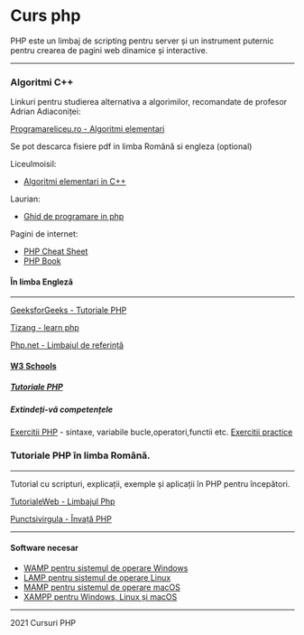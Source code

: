 # Curs php
PHP este un limbaj de scripting pentru server și un instrument puternic pentru crearea de pagini web dinamice și interactive.

---
### Algoritmi C++
Linkuri pentru studierea alternativa a algorimilor, recomandate de profesor Adrian Adiaconiței:

[Programareliceu.ro - Algoritmi elementari](https://programareliceu.wordpress.com/materiale-informatica/lectii/algoritmi-elementari/)

Se pot descarca fisiere pdf in limba Română si engleza (optional)

Liceulmoisil: 
 - [Algoritmi elementari in C++](https://www.liceulmoisil.ro/resurse/Algoritmi%20elementari.pdf)

Laurian:
 - [Ghid de programare in php](http://laurian.ro/wp-content/uploads/2016/10/ghid_limbaj_PHP_final-.pdf)

Pagini de internet:
 - [PHP Cheat Sheet](https://websitesetup.org/php-cheat-sheet/)
 - [PHP Book](https://books.goalkicker.com/PHPBook)
 #### În limba Engleză
 ---
 [GeeksforGeeks - Tutoriale PHP](https://www.geeksforgeeks.org/php-tutorials/)

 [Tizang - learn php](http://www.tizag.com/phpT/)

 [Php.net - Limbajul de referință](https://www.php.net/manual/en/langref.php)
#### [W3 Schools](https://www.w3schools.com/php/default.asp)

##### [Tutoriale PHP](https://www.w3schools.com/php/php_operators.asp)

##### Extindeți-vă competențele
[Exercitii PHP](https://www.w3schools.com/php/exercise.asp) - sintaxe, variabile bucle,operatori,functii etc.
[Exercitii practice](https://my-learning.w3schools.com/)

### Tutoriale PHP în limba Română.
---
Tutorial cu scripturi, explicații, exemple și aplicații în PHP pentru începători.

[TutorialeWeb - Limbajul Php](http://www.tutorialeweb.eu/php/)

[Punctsivirgula - Învață PHP](http://php.punctsivirgula.ro/)



---
####  Software necesar

- [WAMP pentru sistemul de operare Windows](http://www.wampserver.com/)
- [LAMP pentru sistemul de operare Linux](http://ampps.com/lamp/)
- [MAMP pentru sistemul de operare macOS](https://www.mamp.info/en/)
- [XAMPP pentru Windows, Linux și macOS ](https://www.apachefriends.org/index.html)

---
2021 Cursuri PHP